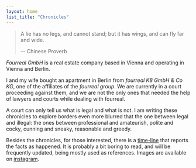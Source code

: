```yaml
---
layout: home
list_title: "Chronicles"
---
```


> A lie has no legs, and cannot stand; but it has wings,
> and can fly far and wide.
>
> -- Chinese Proverb

_Fourreal GmbH_ is a real estate company based in Vienna and operating in
Vienna and Berlin.

I and my wife bought an apartment in Berlin from _fourreal K8 GmbH & Co KG_, one of the affiliates of the _fourreal group_.  We are currently in a court proceeding against them, and we are not the only ones that needed the help of lawyers and courts while dealing with fourreal.

A court can only tell us what is legal and what is not.
I am writing these chronicles to explore borders even more blurred that the one between legal and illegal: the ones between professional and amateurish, polite and cocky, cunning and sneaky, reasonable and greedy.

Besides the chronicles, for those interested, there is a [time-line](timeline) that reports the facts as happened.  It is probably a bit boring to read, and will be frequently updated, being mostly used as references.  Images are available on [instagram](https://instagram.com/k8_mb).
